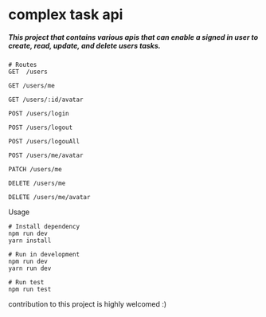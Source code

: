 # complex task api


##### This project that contains various apis that can enable a signed in user to create, read,  update, and delete users tasks.


```
# Routes
GET  /users

GET /users/me

GET /users/:id/avatar

POST /users/login

POST /users/logout

POST /users/logouAll

POST /users/me/avatar

PATCH /users/me

DELETE /users/me

DELETE /users/me/avatar
```

Usage

```
# Install dependency
npm run dev
yarn install

# Run in development
npm run dev
yarn run dev

# Run test
npm run test
```

contribution to this project is highly welcomed :)
